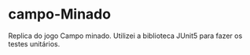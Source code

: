 # campo-Minado
Replica do jogo Campo minado.
Utilizei a biblioteca JUnit5 para fazer os testes unitários.
